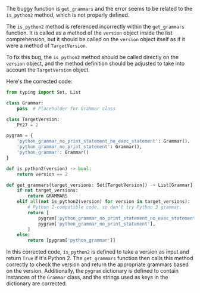 The buggy function is `get_grammars` and the error seems to be related to the `is_python2` method, which is not properly defined.

The `is_python2` method is referenced incorrectly within the `get_grammars` function. It is called as a method of the `version` object inside the list comprehension, but it should be called on the `version` object itself as if it were a method of `TargetVersion`.

To fix this bug, the `is_python2` method should be called directly on the `version` object, and the method definition should be adjusted to take into account the `TargetVersion` object.

Here's the corrected code:

```python
from typing import Set, List

class Grammar:
    pass  # Placeholder for Grammar class

class TargetVersion:
    PY27 = 2

pygram = {
    'python_grammar_no_print_statement_no_exec_statement': Grammar(),
    'python_grammar_no_print_statement': Grammar(),
    'python_grammar': Grammar()
}

def is_python2(version) -> bool:
    return version == 2

def get_grammars(target_versions: Set[TargetVersion]) -> List[Grammar]:
    if not target_versions:
        return GRAMMARS
    elif all(not is_python2(version) for version in target_versions):
        # Python 2-compatible code, so don't try Python 3 grammar.
        return [
            pygram['python_grammar_no_print_statement_no_exec_statement'],
            pygram['python_grammar_no_print_statement'],
        ]
    else:
        return [pygram['python_grammar']]
```

In this corrected code, `is_python2` is defined to take a version as input and return `True` if it's Python 2. The `get_grammars` function then calls this method correctly to check the version and return the appropriate grammars based on the version. Additionally, the `pygram` dictionary is defined to contain instances of the `Grammar` class, and the strings used as keys in the dictionary are corrected.
